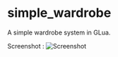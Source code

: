# simple_wardrobe
A simple wardrobe system in GLua.

Screenshot :
![Screenshot](https://user-images.githubusercontent.com/95571372/230773603-c74fcd8b-3a7a-477d-b7ea-b5f4c9554bed.png)
